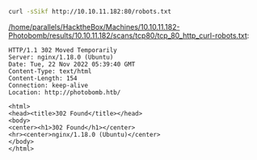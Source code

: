 ```bash
curl -sSikf http://10.10.11.182:80/robots.txt
```

[/home/parallels/HacktheBox/Machines/10.10.11.182-Photobomb/results/10.10.11.182/scans/tcp80/tcp_80_http_curl-robots.txt](file:///home/parallels/HacktheBox/Machines/10.10.11.182-Photobomb/results/10.10.11.182/scans/tcp80/tcp_80_http_curl-robots.txt):

```
HTTP/1.1 302 Moved Temporarily
Server: nginx/1.18.0 (Ubuntu)
Date: Tue, 22 Nov 2022 05:39:40 GMT
Content-Type: text/html
Content-Length: 154
Connection: keep-alive
Location: http://photobomb.htb/

<html>
<head><title>302 Found</title></head>
<body>
<center><h1>302 Found</h1></center>
<hr><center>nginx/1.18.0 (Ubuntu)</center>
</body>
</html>

```

